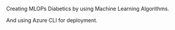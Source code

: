 
Creating MLOPs Diabetics by using Machine Learning Algorithms.

And using Azure CLI for deployment.